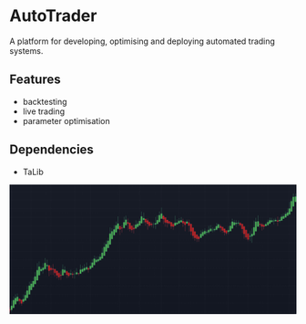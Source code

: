 # AutoTrader
A platform for developing, optimising and deploying automated trading systems.

## Features
- backtesting
- live trading
- parameter optimisation

## Dependencies
- TaLib

![test](docs/assets/img/test_image.png)
